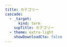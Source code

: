 ```yaml
---
title: カテゴリー
cascade:
  - _target:
      kind: term
    supTitle: カテゴリー
  - theme: extra-light
    showDownloadCta: false
---
```

